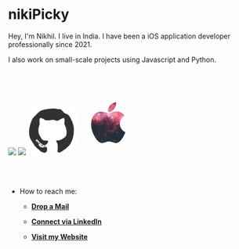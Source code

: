# nikiPicky

Hey,
I'm Nikhil. I live in India. I have been a iOS application developer professionally since 2021.

I also work on small-scale projects using Javascript and Python.

<br>
<br>
<p align="leading">
  <img src="https://media3.giphy.com/media/ln7z2eWriiQAllfVcn/200w.webp" width="100">
  <img src="https://i.giphy.com/media/LMt9638dO8dftAjtco/200.webp" width="100">
  <img src="https://raw.githubusercontent.com/nikiPicky/nikiPicky/AddingGIFs/resources/github.gif" width="100">
  <img src="https://raw.githubusercontent.com/nikiPicky/nikiPicky/main/resources/apple.gif" width="125">
</p>
<br>
<br>

- How to reach me:

    * [**Drop a Mail**](mailto:nkhljgg@gmail.com)

    * [**Connect via LinkedIn**](www.linkedin.com/in/nikhil-jaggi)

    * [**Visit my Website**](https://github.com/nikiPicky/)
